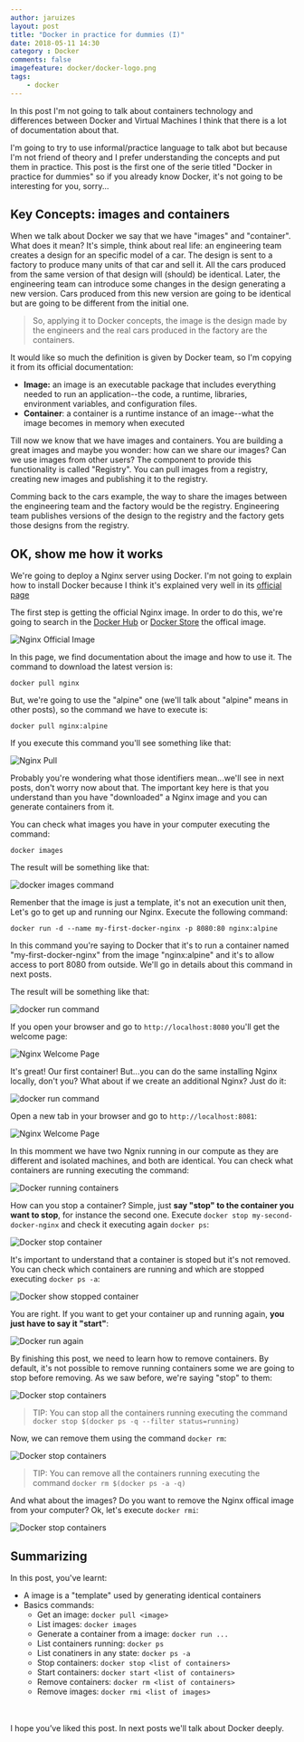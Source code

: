 ```yaml
---
author: jaruizes
layout: post
title: "Docker in practice for dummies (I)"
date: 2018-05-11 14:30
category : Docker
comments: false
imagefeature: docker/docker-logo.png
tags:
    - docker
---
```


In this post I'm not going to talk about containers technology and differences between Docker and Virtual Machines I think that there is a lot of documentation about
that.

I'm going to try to use informal/practice language to talk abot but because I'm not friend of theory and I prefer understanding the concepts and put them in practice.
This post is the first one of the serie titled "Docker in practice for dummies" so if you already know Docker, it's not going to be interesting for you, sorry...

## Key Concepts: images and containers

When we talk about Docker we say that we have "images" and "container". What does it mean? It's simple, think about real life: an engineering team creates a design for an specific
model of a car. The design is sent to a factory to produce many units of that car and sell it. All the cars produced from the same version of that design will (should) be identical.
Later, the engineering team can introduce some changes in the design generating a new version. Cars produced from this new version are going to be identical but are going to be different from
the initial one.

> So, applying it to Docker concepts, the image is the design made by the engineers and the real cars produced in the factory are the containers.

It would like so much the definition is given by Docker team, so I'm copying it from its official documentation:

- **Image:** an image is an executable package that includes everything needed to run an application--the code, a runtime, libraries, environment variables, and configuration files.
- **Container**: a container is a runtime instance of an image--what the image becomes in memory when executed


Till now we know that we have images and containers. You are building a great images and maybe you wonder: how can we share our images? Can we use images from other users?
The component to provide this functionality is called "Registry". You can pull images from a registry, creating new images and publishing it to the registry.

Comming back to the cars example, the way to share the images between the engineering team and the factory would be the registry. Engineering team publishes versions of the design to the
registry and the factory gets those designs from the registry.


## OK, show me how it works
We're going to deploy a Nginx server using Docker. I'm not going to explain how to install Docker because I think it's explained very well in its [official page](https://docs.docker.com/install/)

The first step is getting the official Nginx image. In order to do this, we're going to search in the [Docker Hub](https://hub.docker.com/) or  [Docker Store](https://store.docker.com/) the
offical image.

![Nginx Official Image](/images/docker/nginx-official.png)

In this page, we find documentation about the image and how to use it. The command to download the latest version is:

```
docker pull nginx
```

But, we're going to use the "alpine" one (we'll talk about "alpine" means in other posts), so the command we have to execute is:

```
docker pull nginx:alpine
```

If you execute this command you'll see something like that:

![Nginx Pull](/images/docker/nginx-pull-alpine-image.png)

Probably you're wondering what those identifiers mean...we'll see in next posts, don't worry now about that.
The important key here is that you understand than you have "downloaded" a Nginx image and you can generate containers from it.

You can check what images you have in your computer executing the command:

```
docker images
```

The result will be something like that:

![docker images command](/images/docker/nginx-pull-alpine-image.png)


Remenber that the image is just a template, it's not an execution unit then, Let's go to get up and running our Nginx. Execute the following command:

```
docker run -d --name my-first-docker-nginx -p 8080:80 nginx:alpine
```

In this command you're saying to Docker that it's to run a container named "my-first-docker-nginx" from the image "nginx:alpine" and it's to allow access to port 8080 from outside.
We'll go in details about this command in next posts.

The result will be something like that:

![docker run command](/images/docker/docker-run-nginx.png)

If you open your browser and go to `http://localhost:8080` you'll get the welcome page:

![Nginx Welcome Page](/images/docker/nginx-welcome-page.png)

It's great! Our first container! But...you can do the same installing Nginx locally, don't you? What about if we create an additional Nginx? Just do it:

![docker run command](/images/docker/docker-second-nginx.png)

Open a new tab in your browser and go to `http://localhost:8081`:

![Nginx Welcome Page](/images/docker/nginx-welcome-page-2.png)

In this momment we have two Ngnix running in our compute as they are different and isolated machines, and both are identical. You can check what containers are running executing the command:

![Docker running containers](/images/docker/docker-running-containers.png)

How can you stop a container? Simple, just **say "stop" to the container you want to stop**, for instance the second one. Execute `docker stop my-second-docker-nginx` and check it executing again
`docker ps`:

![Docker stop container](/images/docker/docker-stop-one-container.png)

It's important to understand that a container is stoped but it's not removed. You can check which containers are running and which are stopped executing `docker ps -a`:

![Docker show stopped container](/images/docker/docker-ps-command.png)

You are right. If you want to get your container up and running again, **you just have to say it "start"**:

![Docker run again](/images/docker/docker-running-again.png)

By finishing this post, we need to learn how to remove containers. By default, it's not possible to remove running containers some we are going to
 stop before removing. As we saw before, we're saying "stop" to them:

![Docker stop containers](/images/docker/docker-stop-containers.png)

> TIP: You can stop all the containers running executing the command `docker stop $(docker ps -q --filter status=running)`

Now, we can remove them using the command `docker rm`:

![Docker stop containers](/images/docker/docker-remove-containers.png)

> TIP: You can remove all the containers running executing the command `docker rm $(docker ps -a -q)`

And what about the images? Do you want to remove the Nginx offical image from your computer? Ok, let's execute `docker rmi`:

![Docker stop containers](/images/docker/docker-remove-images.png)


## Summarizing
In this post, you've learnt:

- A image is a "template" used by generating identical containers
- Basics commands:
    * Get an image: `docker pull <image>`
    * List images: `docker images`
    * Generate a container from a image: `docker run ...`
    * List containers running: `docker ps`
    * List conatiners in any state: `docker ps -a`
    * Stop containers: `docker stop <list of containers>`
    * Start containers: `docker start <list of containers>`
    * Remove containers: `docker rm <list of containers>`
    * Remove images: `docker rmi <list of images>`



<br/>
<br/>
I hope you’ve liked this post. In next posts we'll talk about Docker deeply.